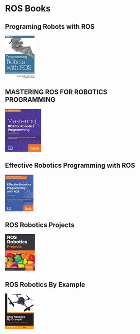# ROS Books

## Programing Robots with ROS
![](/images/2018-11-22-22-25-30.png)

## MASTERING ROS FOR ROBOTICS PROGRAMMING
![](/images/2018-11-22-22-34-50.png)

## Effective Robotics Programming with ROS

![](/images/2018-11-22-22-29-00.png)

## ROS Robotics Projects
![](/images/2018-11-22-22-29-24.png)

## ROS Robotics By Example
![](/images/2018-11-22-22-33-49.png)